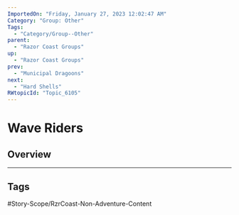 ```yaml
---
ImportedOn: "Friday, January 27, 2023 12:02:47 AM"
Category: "Group: Other"
Tags:
  - "Category/Group--Other"
parent:
  - "Razor Coast Groups"
up:
  - "Razor Coast Groups"
prev:
  - "Municipal Dragoons"
next:
  - "Hard Shells"
RWtopicId: "Topic_6105"
---
```

# Wave Riders
## Overview

---
## Tags
#Story-Scope/RzrCoast-Non-Adventure-Content

